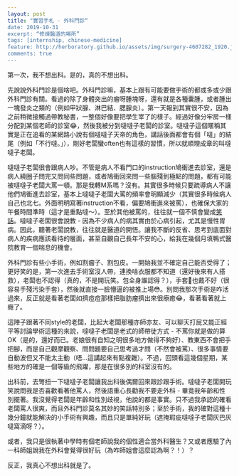 ```yaml
---
layout: post
title: "實習手札 - 外科門診“
date: 2019-10-31
excerpt: “修煉醫道的場所”
tags: [internship, chinese-medicine]
feature: http://herboratory.github.io/assets/img/surgery-4607282_1920.jpg
comments: true
---
```


第一次，我不想出科。是的，真的不想出科。

先說說外科門診是個啥吧。外科門診嘛，基本上跟有可能要做手術的都或多或少跟外科門診有關。看過的除了身體突出的瘤呀腫塊呀，還有就是各種囊腫，或者腫出一塊發炎之類的（例如甲狀腺、淋巴結、腮腺炎）。第一天報到其實很不安，因為之前稍微接觸過帶教秘書，一整個好像要把學生宰了的樣子。經過好像分牢房一樣分配到某個老師的診室😂，然後我被分到噠噠子老闆的診室。噠噠子這個暱稱其實是正在追看的某網路小說有個噠噠子天帝的角色，講話後面都會有個「噠」的結尾（例如「不行噠。」），剛好老闆蠻often也有這樣的習慣，所以就順理成章的叫噠噠子老闆。

噠噠子老闆很會跟病人吵。不管是病人不看門口的instruction鳩衝進去診室，還是病人繞圈子問完又問同些問題，或者鳩衝回來問一些腦殘到極點的問題，都有可能被噠噠子老闆大罵一頓。那是我轉M系嗎？沒有。其實很多時候只要疏導病人不讓他們鳩衝進去診室，基本上噠噠子老闆大罵的頻率會明顯減少（其實很多時候病人自己也北七。外面明明寫著instruction不看，偏要鳩衝進來被罵），也確保大家的午餐時間準時（這才是重點噠～）。至於其他被罵的，往往就一個不慎會變成[笑話](https://herboratory.github.io/surgery-jokes-during-internship/)。噠噠子老闆很會說教 - 因為不少病人的病其實由於心病引起，尤其是慢性胃病。因此，聽著老闆說教，往往就是醫道的開悟。讓我不斷的反省、思考到底面對病人的疾病應該看待的層面，甚至自觀自己長年不安的心，給我在幾個月填鴨式醫院教育一個喘息的機會。

外科門診有些小手術，例如割瘤子、割包皮。一開始我並不確定自己能否受得了；更好笑的是，第一次進去手術室沒人帶，連換啥衣服都不知道（還好後來有人搭救），老闆也不認得（真的，不是開玩笑。包全身誰認得？），手套🧤也戴不好（很容易手殘污染手套），然後就直接一臉懵逼的被推上場😳。別問我那次手術是咋活過來，反正就是看著老闆如擠痘痘那樣把脂肪瘤擠出來很療癒😂，看著看著就上癮了。

這陣子跟著不同style的老闆，比起大老闆那種亦師亦友、可以聊天打屁又能正經平等討論學術這種的來說，噠噠子老闆是老式的師帶徒方式 - 不罵你就是做的算OK（是的，還好而已。老娘很有自知之明很多地方做得不夠好）、教東西不會把手把腳，而是自己觀摩觀察、問問題要自己思考過才問（不然會被罵）、很多事情要自動波但又不能太主動（唔...這講起來有點複雜）。不過，回頭看這幾個星期，某些地方的確是一個等級的飛躍，那是在很多別的科室沒有的。

出科前，去彆扭一下噠噠子老闆讓我出科後偶爾回來跟診跟手術。噠噠子老闆開玩笑說問我是否喜歡看著他罵人，然後語重心長勸我不要走外科 - 畢竟我年齡和性別擺著。我沒覺得老闆是年齡和性別歧視，他說的都是事實。只不過我承認的確看老闆罵人很爽，而且外科門診莫名其妙的笑話特別多；至於手術，我的確對這種十幾分鐘就能解決的小手術有興趣，而且只是單純好玩（遮掩瑕疵噠噠子老闆灰巴灰噠窩滴呀？）。

或者，我只是很執著中學時有個老師說我的個性適合當外科醫生？又或者應驗了內一科師姐說我在外科會覺得很好玩（為咋師姐會這麼認為啊？！）？

反正，我真心不想出科就是了。
